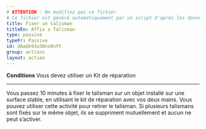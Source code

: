 ```yaml
---
# ATTENTION : Ne modifiez pas ce fichier
# Ce fichier est généré automatiquement par un script d'après les données du module Foundry VTT officiel et de sa traduction
title: Fixer un talisman
titleEn: Affix a Talisman
type: passive
typeFr: Passive
id: UAaQk93a30nx0nYY
group: actions
layout: action
---
```

**Conditions** Vous devez utiliser un <a class="entity-link" draggable="true" data-pack="pf2e.equipment-srd" data-id="vLGDUFrg4yGzpTQX">Kit de réparation</a>

----

Vous passez 10 minutes à fixer le talisman sur un objet installé sur une surface stable, en utilisant le kit de réparation avec vos deux mains. Vous pouvez utiliser cette activité pour retirer le talisman. Si plusieurs talismans sont fixés sur le même objet, ils se suppriment mutuellement et aucun ne peut s’activer.


